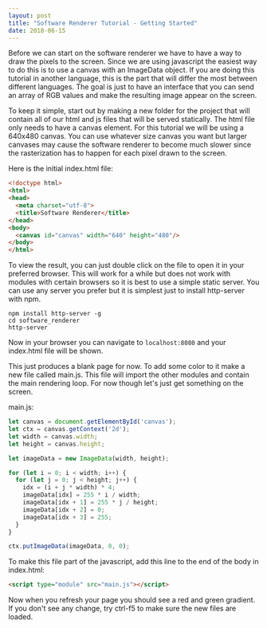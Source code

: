 ```yaml
---
layout: post
title: "Software Renderer Tutorial - Getting Started"
date: 2018-06-15
---
```


Before we can start on the software renderer we have to have a way to draw the pixels to the screen. Since we are using javascript the easiest way to do this is to use a canvas with an ImageData object. If you are doing this tutorial in another language, this is the part that will differ the most between different languages. The goal is just to have an interface that you can send an array of RGB values and make the resulting image appear on the screen.

To keep it simple, start out by making a new folder for the project that will contain all of our html and js files that will be served statically. The html file only needs to have a canvas element. For this tutorial we will be using a 640x480 canvas. You can use whatever size canvas you want but larger canvases may cause the software renderer to become much slower since the rasterization has to happen for each pixel drawn to the screen.

Here is the initial index.html file:

```html
<!doctype html>
<html>
<head>
  <meta charset="utf-8">
  <title>Software Renderer</title>
</head>
<body>
  <canvas id="canvas" width="640" height="480"/>
</body>
</html>
```

To view the result, you can just double click on the file to open it in your preferred browser. This will work for a while but does not work with modules with certain browsers so it is best to use a simple static server. You can use any server you prefer but it is simplest just to install http-server with npm.

```
npm install http-server -g
cd software_renderer
http-server
```

Now in your browser you can navigate to `localhost:8080` and your index.html file will be shown.

This just produces a blank page for now. To add some color to it make a new file called main.js. This file will import the other modules and contain the main rendering loop. For now though let's just get something on the screen.

main.js:

```javascript
let canvas = document.getElementById('canvas');
let ctx = canvas.getContext('2d');
let width = canvas.width;
let height = canvas.height;

let imageData = new ImageData(width, height);

for (let i = 0; i < width; i++) {
  for (let j = 0; j < height; j++) {
    idx = (i + j * width) * 4;
    imageData[idx] = 255 * i / width;
    imageData[idx + 1] = 255 * j / height;
    imageData[idx + 2] = 0;
    imageData[idx + 3] = 255;
  }
}

ctx.putImageData(imageData, 0, 0);
```

To make this file part of the javascript, add this line to the end of the body in index.html:

```html
<script type="module" src="main.js"></script>
```

Now when you refresh your page you should see a red and green gradient. If you don't see any change, try ctrl-f5 to make sure the new files are loaded.
